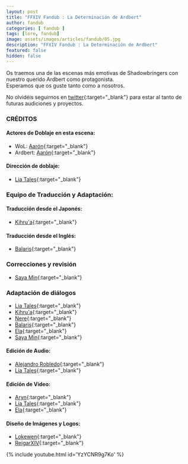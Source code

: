 ```yaml
---
layout: post
title: "FFXIV Fandub : La Determinación de Ardbert"
author: fandub
categories: [ fandub ]
tags: [lore, fandub]
image: assets/images/articles/fandub/05.jpg
description: "FFXIV Fandub : La Determinación de Ardbert"
featured: false
hidden: false
---
```

Os traemos una de las escenas más emotivas de Shadowbringers con nuestro querido Ardbert como protagonista.<br/>
Esperamos que os guste tanto como a nosotros.

No olvidéis seguirnos en [twitter](https://twitter.com/FFXIV_Fandub){:target="_blank"} para estar al tanto de futuras audiciones y proyectos.

### CRÉDITOS

#### Actores de Doblaje en esta escena:
- WoL: [Aarón](https://twitter.com/Stillone999){:target="_blank"}
- Ardbert: [Aarón](https://twitter.com/Stillone999){:target="_blank"}

#### Dirección de doblaje:
- [Lia Tales](https://twitter.com/LiaTales_ffxiv){:target="_blank"}

### Equipo de Traducción y Adaptación:

#### Traducción desde el Japonés:
- [Kihru'a](https://twitter.com/kihruali){:target="_blank"}

#### Traducción desde el Inglés: 
- [Balaris](https://twitter.com/aedrias){:target="_blank"}

### Correcciones y revisión
- [Saya Min](https://twitter.com/Sayameka){:target="_blank"}

### Adaptación de diálogos
- [Lia Tales](https://twitter.com/LiaTales_ffxiv){:target="_blank"}
- [Kihru'a](https://twitter.com/kihruali){:target="_blank"}
- [Nere](https://twitter.com/xrikuwus){:target="_blank"}
- [Balaris](https://twitter.com/aedrias){:target="_blank"}
- [Ela](https://twitter.com/trencapins){:target="_blank"}
- [Saya Min](https://twitter.com/Sayameka){:target="_blank"}

#### Edición de Audio:
- [Alejandro Robledo](https://twitter.com/Lyokard){:target="_blank"}
- [Lia Tales](https://twitter.com/LiaTales_ffxiv){:target="_blank"}

#### Edición de Video:
- [Aryn](https://twitter.com/Aryn_XIV){:target="_blank"}
- [Lia Tales](https://twitter.com/LiaTales_ffxiv){:target="_blank"}
- [Ela](https://twitter.com/trencapins){:target="_blank"}

#### Diseño de Imágenes y Logos:
- [Lokewen](https://twitter.com/Lokewen){:target="_blank"}
- [ReigarXIV](https://twitter.com/Reigar_XIV){:target="_blank"}

{% include youtube.html id='YzYCNR9g7Ko' %}
